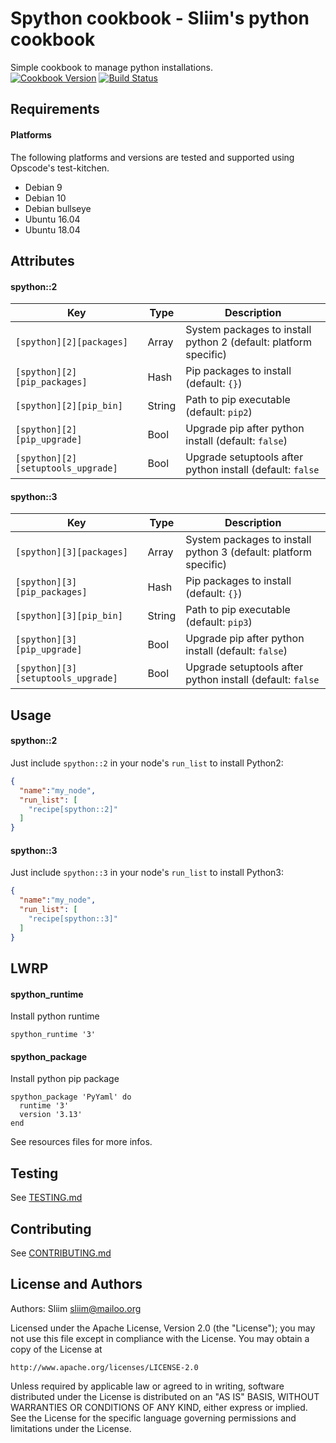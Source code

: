 Spython cookbook - Sliim's python cookbook
==========================================

Simple cookbook to manage python installations.  
[![Cookbook Version](https://img.shields.io/cookbook/v/spython.svg)](https://supermarket.chef.io/cookbooks/spython) [![Build Status](https://travis-ci.org/sliim-cookbooks/spython.svg?branch=master)](https://travis-ci.org/sliim-cookbooks/spython) 

Requirements
------------
#### Platforms
The following platforms and versions are tested and supported using Opscode's test-kitchen.
- Debian 9
- Debian 10
- Debian bullseye
- Ubuntu 16.04
- Ubuntu 18.04

Attributes
----------
#### spython::2
| Key                                | Type   | Description                                                      |
| ---------------------------------- | ------ | ---------------------------------------------------------------- |
| `[spython][2][packages]`           | Array  | System packages to install python 2 (default: platform specific) |
| `[spython][2][pip_packages]`       | Hash   | Pip packages to install (default: `{}`)                          |
| `[spython][2][pip_bin]`            | String | Path to pip executable (default: `pip2`)                         |
| `[spython][2][pip_upgrade]`        | Bool   | Upgrade pip after python install (default: `false`)              |
| `[spython][2][setuptools_upgrade]` | Bool   | Upgrade setuptools after python install (default: `false`        |

#### spython::3
| Key                                | Type   | Description                                                      |
| ---------------------------------- | ------ | ---------------------------------------------------------------- |
| `[spython][3][packages]`           | Array  | System packages to install python 3 (default: platform specific) |
| `[spython][3][pip_packages]`       | Hash   | Pip packages to install (default: `{}`)                          |
| `[spython][3][pip_bin]`            | String | Path to pip executable (default: `pip3`)                         |
| `[spython][3][pip_upgrade]`        | Bool   | Upgrade pip after python install (default: `false`)              |
| `[spython][3][setuptools_upgrade]` | Bool   | Upgrade setuptools after python install (default: `false`        |


Usage
-----
#### spython::2
Just include `spython::2` in your node's `run_list` to install Python2:

```json
{
  "name":"my_node",
  "run_list": [
    "recipe[spython::2]"
  ]
}
```

#### spython::3
Just include `spython::3` in your node's `run_list` to install Python3:

```json
{
  "name":"my_node",
  "run_list": [
    "recipe[spython::3]"
  ]
}
```

LWRP
----
#### spython_runtime
Install python runtime
```
spython_runtime '3'
```

#### spython_package
Install python pip package
```
spython_package 'PyYaml' do
  runtime '3'
  version '3.13'
end
```

See resources files for more infos.

Testing
-------
See [TESTING.md](TESTING.md)

Contributing
------------
See [CONTRIBUTING.md](CONTRIBUTING.md)

License and Authors
-------------------
Authors: Sliim <sliim@mailoo.org> 

Licensed under the Apache License, Version 2.0 (the "License"); you may not use this file except in compliance with the License. You may obtain a copy of the License at

    http://www.apache.org/licenses/LICENSE-2.0

Unless required by applicable law or agreed to in writing, software distributed under the License is distributed on an "AS IS" BASIS, WITHOUT WARRANTIES OR CONDITIONS OF ANY KIND, either express or implied. See the License for the specific language governing permissions and limitations under the License.
